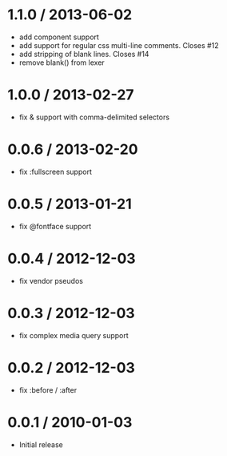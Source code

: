 
1.1.0 / 2013-06-02 
==================

 * add component support
 * add support for regular css multi-line comments. Closes #12
 * add stripping of blank lines. Closes #14
 * remove blank() from lexer

1.0.0 / 2013-02-27 
==================

  * fix & support with comma-delimited selectors

0.0.6 / 2013-02-20 
==================

  * fix :fullscreen support

0.0.5 / 2013-01-21 
==================

  * fix @fontface support

0.0.4 / 2012-12-03 
==================

  * fix vendor pseudos

0.0.3 / 2012-12-03 
==================

  * fix complex media query support

0.0.2 / 2012-12-03 
==================

  * fix :before / :after

0.0.1 / 2010-01-03
==================

  * Initial release
